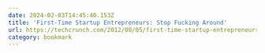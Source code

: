 ```yaml
---
date: 2024-02-03T14:45:40.153Z
title: 'First-Time Startup Entrepreneurs: Stop Fucking Around'
url: https://techcrunch.com/2012/08/05/first-time-startup-entrepreneurs-stop-fucking-around/
category: bookmark
---
```

